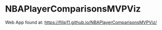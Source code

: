 # NBAPlayerComparisonsMVPViz

Web App found at: https://filip11.github.io/NBAPlayerComparisonsMVPViz/
